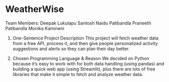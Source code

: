 # WeatherWise

Team Members: 
Deepak Lukulapu
Santosh Naidu Patibandla
Praneeth Patibandla
Monika Kamineni

1. One-Sentence Project Description
This project will fetch weather data from a free API, process it, and then give people personalized activity suggestions and alerts so they can plan their day better.

2. Chosen Programming Language & Reason
We decided on Python because it’s easy to work with for both data handling (using pandas) and building a quick web app (using Streamlit), plus there are lots of free libraries that make it simple to fetch and analyze weather data.

